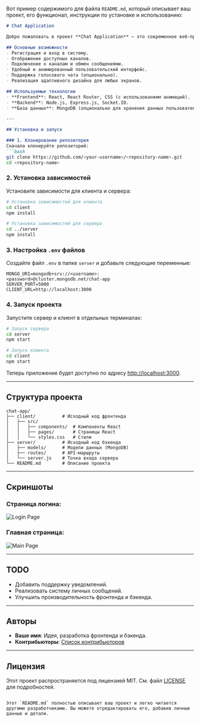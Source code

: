 Вот пример содержимого для файла `README.md`, который описывает ваш проект, его функционал, инструкции по установке и использованию:

```markdown
# Chat Application

Добро пожаловать в проект **Chat Application** — это современное веб-приложение чата, созданное с использованием React, Socket.IO и Node.js, с красивым пользовательским интерфейсом и возможностью общения в режиме реального времени.

## Основные возможности
- Регистрация и вход в систему.
- Отображение доступных каналов.
- Подключение к каналам и обмен сообщениями.
- Удобный и анимированный пользовательский интерфейс.
- Поддержка голосового чата (опционально).
- Реализация адаптивного дизайна для любых экранов.

## Используемые технологии
- **Frontend**: React, React Router, CSS (с использованием анимаций).
- **Backend**: Node.js, Express.js, Socket.IO.
- **База данных**: MongoDB (опционально для хранения данных пользователей и сообщений).

---

## Установка и запуск

### 1. Клонирование репозитория
Сначала клонируйте репозиторий:
```bash
git clone https://github.com/<your-username>/<repository-name>.git
cd <repository-name>
```

### 2. Установка зависимостей
Установите зависимости для клиента и сервера:
```bash
# Установка зависимостей для клиента
cd client
npm install

# Установка зависимостей для сервера
cd ../server
npm install
```

### 3. Настройка `.env` файлов
Создайте файл `.env` в папке `server` и добавьте следующие переменные:
```env
MONGO_URI=mongodb+srv://<username>:<password>@cluster.mongodb.net/chat-app
SERVER_PORT=5000
CLIENT_URL=http://localhost:3000
```

### 4. Запуск проекта
Запустите сервер и клиент в отдельных терминалах:
```bash
# Запуск сервера
cd server
npm start

# Запуск клиента
cd client
npm start
```

Теперь приложение будет доступно по адресу [http://localhost:3000](http://localhost:3000).

---

## Структура проекта
```
chat-app/
├── client/          # Исходный код фронтенда
│   ├── src/
│   │   ├── components/  # Компоненты React
│   │   ├── pages/       # Страницы React
│   │   └── styles.css   # Стили
├── server/          # Исходный код бэкенда
│   ├── models/      # Модели данных (MongoDB)
│   ├── routes/      # API-маршруты
│   └── server.js    # Точка входа сервера
└── README.md        # Описание проекта
```

---

## Скриншоты
### Страница логина:
![Login Page](./screenshots/login-page.png)

### Главная страница:
![Main Page](./screenshots/main-page.png)

---

## TODO
- Добавить поддержку уведомлений.
- Реализовать систему личных сообщений.
- Улучшить производительность фронтенда и бэкенда.

---

## Авторы
- **Ваше имя**: Идея, разработка фронтенда и бэкенда.
- **Контрибьюторы**: [Список контрибьюторов](https://github.com/<your-username>/<repository-name>/graphs/contributors)

---

## Лицензия
Этот проект распространяется под лицензией MIT. См. файл [LICENSE](./LICENSE) для подробностей.
```

Этот `README.md` полностью описывает ваш проект и легко читается другими разработчиками. Вы можете отредактировать его, добавив личные данные и детали.
